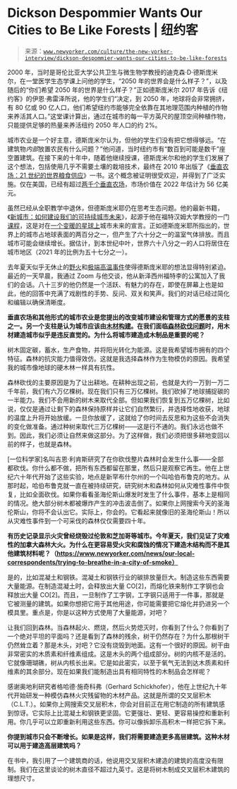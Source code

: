 <!--yml

category: 未分类

date: 2024-05-27 15:00:13

-->

# Dickson Despommier Wants Our Cities to Be Like Forests | 纽约客

> 来源：[`www.newyorker.com/culture/the-new-yorker-interview/dickson-despommier-wants-our-cities-to-be-like-forests`](https://www.newyorker.com/culture/the-new-yorker-interview/dickson-despommier-wants-our-cities-to-be-like-forests)

2000 年，当时是哥伦比亚大学公共卫生与微生物学教授的迪克森·D·德斯庞米尔，在一堂医学生态学课上问他的学生，“2050 年的世界会是什么样子？”，以及随后的“你们希望 2050 年的世界是什么样子？”正如德斯庞米尔 2017 年告诉《纽约客》的伊恩·弗雷泽所说，他的学生们“决定，到 2050 年，地球将会非常拥挤，有 80 亿或 90 亿人口，他们希望纽约市能够完全依靠在其地理范围内种植的作物来养活其人口。”这堂课计算出，通过在城市的每一平方英尺的屋顶空间种植作物，只能提供足够的热量来养活纽约 2050 年人口的约 2%。

城市农业是一个好主意，德斯庞米尔认为，但他的学生们没有把它想得够远。“在建筑物*内部*放置农民有什么问题？”他问道，当时纽约市有“数百到可能是数千”座空置建筑。在接下来的十年中，随着他继续授课，德斯庞米尔和他的学生们发展了这个想法，包括使用几乎不需要土壤的栽培技术，最终在 2010 年出版了《[垂直农场：21 世纪的世界粮食供应](https://www.amazon.com/Vertical-Farm-Tenth-Anniversary-Feeding/dp/1250769809/)》一书。这个概念被证明很受欢迎，并得到了广泛实施。仅在美国，已经有超过[两千个垂直农场](https://www.theguardian.com/environment/2022/aug/17/indoor-vertical-farms-agriculture#:~:text=It's%20estimated%20there%20are%20more,as%20lettuce%2C%20herbs%20and%20berries.)，市场价值在 2022 年估计为 56 亿美元。

虽然已经从全职教学中退休，但德斯庞米耶仍在思考生态问题。他的最新书籍，《[新城市：如何建设我们的可持续城市未来](https://www.amazon.com/New-City-Build-Sustainable-Future/dp/0231205503/)》，起源于他在福特汉姆大学教授的一门[课程](https://www.fordhamopolis.com/)，这是对在[一个变暖的星球上](https://www.newyorker.com/tag/global-warming)城市未来的宣言。正如德斯庞米耶所指出的，世界上的城市占地球表面的两百分之一，但产生了六十分之一的温室气体排放。而且城市可能会继续增长。据估计，到本世纪中叶，世界六十八分之一的人口将居住在城市地区（2021 年的比例为五十七分之一）。

去年夏天似乎无休止的[野火](https://www.newyorker.com/news/news-desk/living-through-mauis-unimaginable-wildfires)和[极端高温事件](https://www.newyorker.com/science/elements/life-and-death-in-americas-hottest-city)使得德斯庞米耶的想法显得特别紧迫。最近的一天早晨，我通过 Zoom 与他交谈，他从新泽西州福特李的公寓加入了我们的会话。八十三岁的他仍然是一个活跃、有魅力的存在，即使在屏幕上也是如此，他的回答中充满了戏剧性的手势、反问、双关和笑声。我们的对话已经过简化和编辑以确保清晰度。

**垂直农场和其他形式的城市农业是您提出的改变城市建设和管理方式的愿景的支柱之一。另一个支柱是认为城市应该由[木材构建](https://www.newyorker.com/magazine/2022/04/25/transforming-trees-into-skyscrapers)。在我们面临[森林砍伐问题](https://www.newyorker.com/news/news-desk/deforestation-agriculture-and-diet-are-fuelling-the-climate-crisis)时，用木材建造城市似乎是违反直觉的。为什么将城市建造成木制品是重要的呢？**

树木固定碳，蓄水，生产食物，并将阳光转化为能源。这是我希望城市拥有的四个特征。森林的抗灾能力值得效仿。这就是我选择森林作为生物模仿的原因。我希望我的城市像地球的硬木林一样具有抗性。

森林砍伐的主要原因是为了让出耕地。在耕种出现之前，也就是大约一万到一万二千年前，我们有六万亿棵树。现在我们只有三万亿棵树。我们砍掉了地球捕捉碳的一半能力。我们不会用新的树木来取代全部。但如果我们恢复到五万亿棵树，比如说，仅仅是通过让剩下的森林保持原样并让它们自然繁衍，并选择性地收获，地球的温度上升将开始放缓。一旦你放缓了，这就给了你时间去反思和为这些不会消失的变化做准备。通过种树来取代三万亿棵树——这是行不通的。我们永远也做不到。因此，我们必须让自然来做这部分。为了这样做，我们必须把很多耕地变回以前的样子，也就是森林。

[一位科学家]名叫吉恩·利肯斯研究了在你砍伐整片森林时会发生什么事——全部都砍伐。你什么都不做，把所有东西都留在那里，然后只是观察它再生。他在上世纪六十年代开始了这些实验，地点是新罕布什尔州的一个叫哈伯布鲁克的地方。从那时起，哈伯布鲁克就一直在被持续研究，研究树木和森林如何从灾难性事件中恢复，比如全面砍伐。如果你看看圣海伦斯山爆发时发生了什么事件，基本上是相同的情况。绝大部分树木都被爆炸产生的冲击波击倒了。如果你上网搜索今天的圣海伦斯山，你将不会认出它。实际上，你会的。它看起来就像旧的圣海伦斯山！所以从灾难性事件到一个可采伐的森林仅仅需要四十年。

**有历史记录显示火灾曾经烧毁过伦敦和芝加哥等城市。今年夏天，我们见证了灾难性的加拿大森林大火。为什么在更容易受火灾和腐蚀的情况下建造木结构而不是其他建筑材料呢？（https://www.newyorker.com/news/our-local-correspondents/trying-to-breathe-in-a-city-of-smoke）**

是的，比如混凝土和钢铁。混凝土和钢铁行业的碳排放量巨大。制造这些东西需要大量能源。在制造混凝土时，会释放出大量 CO[2]，而熔化铁来制作工字钢也会释放出大量 CO[2]。而且，一旦制作了工字钢，工字钢只适用于一件事，那就是它被测量的建筑。如果你想把它用于其他用途，你可能需要把它熔化并扔进另一个模具里。重点是，你是以这种方式使用了大量能源，对吧？

让我们回到森林。当森林起火、燃烧，然后火势熄灭时，你看到了什么？你看到了一个绝对平坦的平面吗？还是看到了森林的残余，树干仍然存在？为什么那根树干仍然耸立着？那是木头，对吧？它没有烧毁到地面。这有一个很好的原因。树干由非常密实的木质素和纤维素组成。这是木头的两个组成部分。树的内核不是活的。它就像珊瑚礁，树从内核长出来。它是如此密实，以至于氧气无法到达木质素和纤维素的其余部分。现在如果我们能制造出具有相同特性的木制品会怎样呢？

感谢奥地利研究者格哈德·施奇科弗（Gerhard Schickhofer），他在上世纪九十年代开始研发一种模仿森林火灾残留物的木材产品。这就是所谓的交叉层积木（C.L.T.）。如果你上网搜索交叉层积木，你会对目前正在用它制造的所有建筑感到惊讶。它实际上比混凝土和钢铁更坚固。它更强壮、更轻、更容易操控和重新利用。你几乎可以立即重新利用这些东西。你可以像拆卸乐高积木一样把它拆下来。

**你提到城市只会不断增长。如果是这样，我们将需要建造更多高层建筑。这种木材可以用于建造高层建筑吗？**

在书中，我引用了一个建筑商的话，他说用交叉层积木建造的建筑的高度没有限制。我们在这里谈论的树木直径不超过九英寸。这是将树木制成交叉层积木建筑的理想尺寸。
